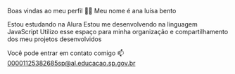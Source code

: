 Boas vindas ao meu perfil 💙💙
Meu nome é ana luísa bento

Estou estudando na Alura
Estou me desenvolvendo na linguagem JavaScript
Utilizo esse espaço para minha organização e compartilhamento dos meu projetos desenvolvidos

Você pode entrar em contato comigo 📫
00001125382685sp@al.educacao.sp.gov.br 

